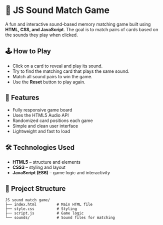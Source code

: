 # 🎵 JS Sound Match Game

A fun and interactive sound-based memory matching game built using **HTML, CSS, and JavaScript**. The goal is to match pairs of cards based on the sounds they play when clicked.

## 🕹️ How to Play
- Click on a card to reveal and play its sound.
- Try to find the matching card that plays the same sound.
- Match all sound pairs to win the game.
- Use the **Reset** button to play again.

## 🚀 Features
- Fully responsive game board
- Uses the HTML5 Audio API
- Randomized card positions each game
- Simple and clean user interface
- Lightweight and fast to load

## 🛠️ Technologies Used
- **HTML5** – structure and elements
- **CSS3** – styling and layout
- **JavaScript (ES6)** – game logic and interactivity

## 📁 Project Structure
```
JS sound match game/
├── index.html         # Main HTML file
├── style.css          # Styling
├── script.js          # Game logic
└── sounds/            # Sound files for matching
```
